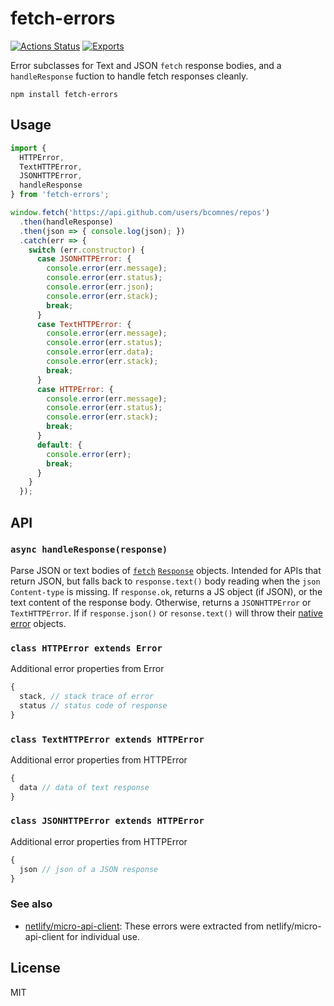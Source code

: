 # fetch-errors
[![Actions Status](https://github.com/bcomnes/fetch-errors/workflows/tests/badge.svg)](https://github.com/bcomnes/fetch-errors/actions)
[![Exports](https://img.shields.io/badge/exports-esm-blue)](https://github.com/standard-things/esm)

Error subclasses for Text and JSON `fetch` response bodies, and a `handleResponse` fuction to handle fetch responses cleanly.

```
npm install fetch-errors
```

## Usage

``` js
import {
  HTTPError,
  TextHTTPError,
  JSONHTTPError,
  handleResponse
} from 'fetch-errors';

window.fetch('https://api.github.com/users/bcomnes/repos')
  .then(handleResponse)
  .then(json => { console.log(json); })
  .catch(err => {
    switch (err.constructor) {
      case JSONHTTPError: {
        console.error(err.message);
        console.error(err.status);
        console.error(err.json);
        console.error(err.stack);
        break;
      }
      case TextHTTPError: {
        console.error(err.message);
        console.error(err.status);
        console.error(err.data);
        console.error(err.stack);
        break;
      }
      case HTTPError: {
        console.error(err.message);
        console.error(err.status);
        console.error(err.stack);
        break;
      }
      default: {
        console.error(err);
        break;
      }
    }
  });
```

## API

### `async handleResponse(response)`

Parse JSON or text bodies of [`fetch`][fetch] [`Response`][response] objects.  Intended for APIs that return JSON, but falls back to `response.text()` body reading when the `json` `Content-type` is missing.  If `response.ok`, returns a JS object (if JSON), or the text content of the response body.  Otherwise, returns a `JSONHTTPError` or `TextHTTPError`.   If if `response.json()` or `resonse.text()` will throw their [native error]() objects.

### `class HTTPError extends Error`

Additional error properties from Error

```js
{
  stack, // stack trace of error
  status // status code of response
}
```

### `class TextHTTPError extends HTTPError`

Additional error properties from HTTPError

```js
{
  data // data of text response
}
```

### `class JSONHTTPError extends HTTPError`

Additional error properties from HTTPError

```js
{
  json // json of a JSON response
}
```

### See also

- [netlify/micro-api-client](https://github.com/netlify/micro-api-client): These errors were extracted from netlify/micro-api-client for individual use.


## License

MIT

[response]: https://developer.mozilla.org/en-US/docs/Web/API/Response
[fetch]: https://developer.mozilla.org/en-US/docs/Web/API/Fetch_API
